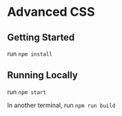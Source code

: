 # Advanced CSS

## Getting Started

run `npm install`

## Running Locally

run `npm start`

In another terminal, run `npm run build`

